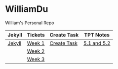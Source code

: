 # WilliamDu
William's Personal Repo


Jekyll   | Tickets  | Create Task   | TPT Notes     | 
---------| -------- | -----------   | ---------     |
[Jekyll](https://williamdu22.github.io/WilliamDuRepository/) | [Week 1](https://github.com/WilliamDu22/WilliamDuRepository/issues/1) | [Create Task](https://github.com/NoahJ214/Team-Aaiaa-Project-Tri-2/wiki/William-Du-Evaluation-of-Create-Task-Project) | [5.1 and 5.2](https://github.com/WilliamDu22/WilliamDuRepository/wiki/5.1-5.2-Notes) |
| | [Week 2](https://github.com/WilliamDu22/WilliamDuRepository/issues/2) |          |               |  | 
| | [Week 3](https://github.com/WilliamDu22/WilliamDuRepository/issues/4) |


